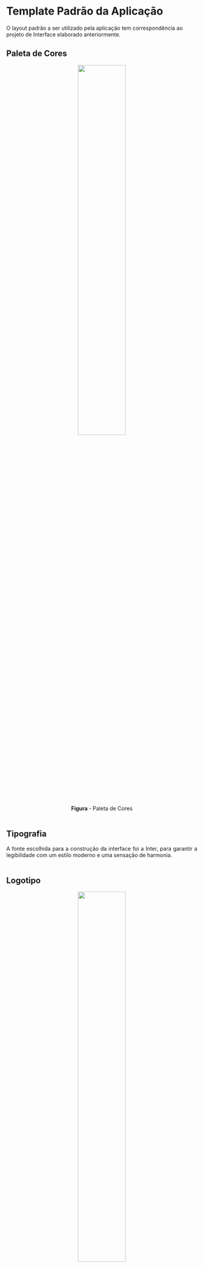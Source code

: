 # Template Padrão da Aplicação

O layout padrão a ser utilizado pela aplicação tem correspondência ao projeto de Interface elaborado anteriormente.

## Paleta de Cores
 <div align="center">
<img src="img/paleta de cores.png" width="50%"><br>
<b>Figura </b> - Paleta de Cores
</div><br>

## Tipografia
<div align="justify"> A fonte escolhida para a construção da interface foi a Inter, para garantir a legibilidade com um estilo moderno e uma sensação de harmonia. </div><br>

## Logotipo
 <div align="center">
<img src="img/Logo Travel Alpha3.png" width="50%"><br>
<b>Figura</b> - Logotipo do site
</div><br>

## Telas
<div align="justify">Todas as telas apresentam um layout responsivo, tendo seu conteúdo ajustado para qualquer tamanho de tela. 
O template criado é composto pelos seguintes layouts:
 
<br>- Landing
<br>- Cadastro
<br>- Login
<br>- Perfil
<br>- Criar Viagem
<br>- Viagem Main
<br>- Dashboard Meta
<br>- Dashboard Gastos
<br>- Dashboard Contribuições
<br>- Configurar Alertas
<br>- Alertas
<br>- Adicionar Gastos
<br>- Adicionar Contribuição
<br>- Configurar Perfil
<br>- Editar Meta
<br>- Editar Gasto
<br>- Editar Contribuição

</div><br>

### Tela - Landing, Cadastro e Login

<div align="center">
<img src="img/Tela01landing.png" width="25%"><br>
<img src="img/Tela03Cadastro.png" width="25%"><br>
<img src="img/Tela02Login.png" width="25%"><br>
<br>RF-001 - A aplicação deve permitir que o usuário crie uma conta
<br>RF-002	A aplicação deve permitir que o usuário realize login em sua conta utilizando email e senha
</div><br>

### Tela - Perfil e Configurar Perfil

<div align="center">
<img src="img/Tela04Perfil.png" width="25%">
<img src="img/Tela14ConfigurarPerfil.png" width="25.2%"><br>
<br>RF-003	A aplicação deve permitir que o usuário gerencie seu perfil
</div><br>

### Tela - Criar Viagem

<div align="center">
<img src="img/Tela05CriarViagem.png" width="25%">
<br>RF-004	A aplicação deve possibilitar ao usuário criar e gerenciar viagens
</div><br>

### Tela - Viagem Main

<div align="center">
<img src="img/Tela06ViagemMain.png" width="25%">
<br>RF-005	A aplicação deve exibir um painel de controle que destaca o valor total guardado para a viagem, saldo atualizado e lista de gastos registrados divididos por categoria
<br>RF-012	A aplicação deve oferecer ao usuário a possibilidade de gerar relatório
</div><br>

### Tela - Dashboard Gastos, Adicionar Gastos e Editar Gastos

<div align="center">
<img src="img/Tela08DashboardGastos.png" width="24.9%">
<img src="img/Tela12AdicionarGastos.png" width="25%">
<img src="img/Tela16EditarGasto.png" width="25%">
<br>RF-006	A aplicação deve permitir que os usuários insiram gastos durante a viagem, especificando valor e categoria
<br>RF-007	A aplicação deve atualizar automaticamente o saldo quando um gasto for inserido durante a viagem
</div><br>

### Tela - Dashboard Contribuições, Adicionar Contribuição e Editar Contribuição

<div align="center">
<img src="img/Tela09DashboardContribuicoes.png" width="25%">
<img src="img/Tela13AdicionarContribuicao.png" width="25%">
<img src="img/Tela17EditarContribuicao.png" width="25%">
<br>RF-008	A aplicação deve permitir que os usuários registrem o valor que estão guardando para a viagem
</div><br>

### Tela - Dashboard Meta e Editar Meta

<div align="center">
<img src="img/Tela07DashboardMeta.png" width="25%">
<img src="img/Tela15EditarMeta.png" width="25%">
<br>RF-009	A aplicação deve permitir que o usuário configure um orçamento total necessário para a realização da viagem
<br>RF-010	A aplicação deve exibir o progresso em direção a meta de economia final
</div><br>

### Tela - ?

<div align="center">
<br>RF-011	A aplicação deve permirtir que o usuário compartilhe uma viagem com outros usuários
</div><br>

### Tela - Configurar Alertas e Alerta

<div align="center">
<img src="img/Tela10ConfigurarAlertas.png" width="25%">
<img src="img/Tela11Alertas.png" width="25%">
<br>RF-013	A aplicação deve permitir que os usuários programem alertas para poupança e recebam notificações durante a viagem, alertando sobre a proximidade ou ultrapassagem do limite de gastos estabelecido
</div><br>




